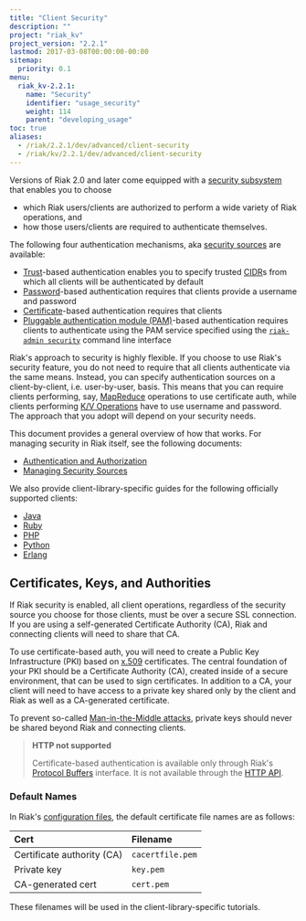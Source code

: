 ```yaml
---
title: "Client Security"
description: ""
project: "riak_kv"
project_version: "2.2.1"
lastmod: 2017-03-08T00:00:00-00:00
sitemap:
  priority: 0.1
menu:
  riak_kv-2.2.1:
    name: "Security"
    identifier: "usage_security"
    weight: 114
    parent: "developing_usage"
toc: true
aliases:
  - /riak/2.2.1/dev/advanced/client-security
  - /riak/kv/2.2.1/dev/advanced/client-security
---
```


Versions of Riak 2.0 and later come equipped with a [security subsystem]({{<baseurl>}}riak/kv/2.2.1/using/security/basics) that enables you to choose

* which Riak users/clients are authorized to perform a wide variety of
  Riak operations, and
* how those users/clients are required to authenticate themselves.

The following four authentication mechanisms, aka [security sources]({{<baseurl>}}riak/kv/2.2.1/using/security/managing-sources/) are available:

* [Trust]({{<baseurl>}}riak/kv/2.2.1/using/security/managing-sources/#trust-based-authentication)-based
  authentication enables you to specify trusted
  [CIDR](http://en.wikipedia.org/wiki/Classless_Inter-Domain_Routing)s
  from which all clients will be authenticated by default
* [Password]({{<baseurl>}}riak/kv/2.2.1/using/security/managing-sources/#password-based-authentication)-based authentication requires
  that clients provide a username and password
* [Certificate]({{<baseurl>}}riak/kv/2.2.1/using/security/managing-sources/#certificate-based-authentication)-based authentication
  requires that clients
* [Pluggable authentication module (PAM)]({{<baseurl>}}riak/kv/2.2.1/using/security/managing-sources/#pam-based-authentication)-based authentication requires
  clients to authenticate using the PAM service specified using the
  [`riak-admin security`]({{<baseurl>}}riak/kv/2.2.1/using/security/managing-sources/#managing-sources)
  command line interface

Riak's approach to security is highly flexible. If you choose to use
Riak's security feature, you do not need to require that all clients
authenticate via the same means. Instead, you can specify authentication
sources on a client-by-client, i.e. user-by-user, basis. This means that
you can require clients performing, say, [MapReduce]({{<baseurl>}}riak/kv/2.2.1/developing/usage/mapreduce/)
operations to use certificate auth, while clients performing [K/V Operations]({{<baseurl>}}riak/kv/2.2.1/developing/usage) have to use username and password. The approach
that you adopt will depend on your security needs.

This document provides a general overview of how that works. For
managing security in Riak itself, see the following documents:

* [Authentication and Authorization]({{<baseurl>}}riak/kv/2.2.1/using/security/basics)
* [Managing Security Sources]({{<baseurl>}}riak/kv/2.2.1/using/security/managing-sources/)

We also provide client-library-specific guides for the following
officially supported clients:

* [Java]({{<baseurl>}}riak/kv/2.2.1/developing/usage/security/java)
* [Ruby]({{<baseurl>}}riak/kv/2.2.1/developing/usage/security/ruby)
* [PHP]({{<baseurl>}}riak/kv/2.2.1/developing/usage/security/php)
* [Python]({{<baseurl>}}riak/kv/2.2.1/developing/usage/security/python)
* [Erlang]({{<baseurl>}}riak/kv/2.2.1/developing/usage/security/erlang)

## Certificates, Keys, and Authorities

If Riak security is enabled, all client operations, regardless of the
security source you choose for those clients, must be over a secure SSL
connection. If you are using a self-generated Certificate Authority
(CA), Riak and connecting clients will need to share that CA.

To use certificate-based auth, you will need to create a Public Key
Infrastructure (PKI) based on
[x.509](http://en.wikipedia.org/wiki/X.509) certificates. The central
foundation of your PKI should be a Certificate Authority (CA), created
inside of a secure environment, that can be used to sign certificates.
In addition to a CA, your client will need to have access to a private
key shared only by the client and Riak as well as a CA-generated
certificate.

To prevent so-called [Man-in-the-Middle
attacks](http://en.wikipedia.org/wiki/Man-in-the-middle_attack), private
keys should never be shared beyond Riak and connecting clients.

> **HTTP not supported**
>
> Certificate-based authentication is available only through Riak's
[Protocol Buffers]({{<baseurl>}}riak/kv/2.2.1/developing/api/protocol-buffers/) interface. It is not available through the
[HTTP API]({{<baseurl>}}riak/kv/2.2.1/developing/api/http).

### Default Names

In Riak's [configuration files]({{<baseurl>}}riak/kv/2.2.1/configuring/reference/#security), the
default certificate file names are as follows:

Cert | Filename
:----|:-------
Certificate authority (CA) | `cacertfile.pem`
Private key | `key.pem`
CA-generated cert | `cert.pem`

These filenames will be used in the client-library-specific tutorials.
